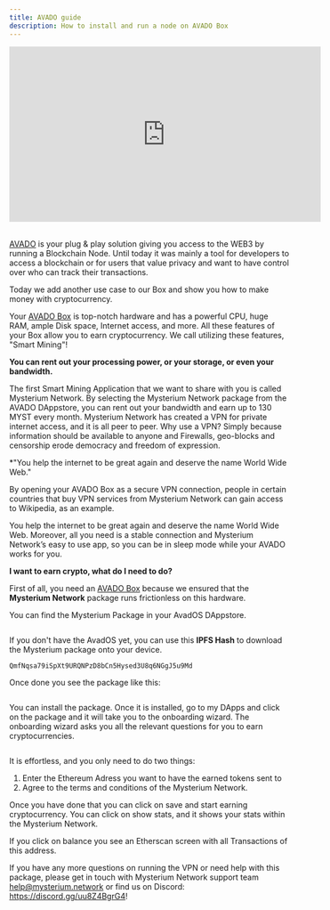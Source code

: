 ```yaml
---
title: AVADO guide
description: How to install and run a node on AVADO Box
---
```


<iframe width="560" height="315" src="https://www.youtube.com/embed/NUf_nGWte8c" title="YouTube video player" frameborder="0" allow="accelerometer; autoplay; clipboard-write; encrypted-media; gyroscope; picture-in-picture" allowfullscreen></iframe>
<br>
<br />

[AVADO](https://ava.do/earn-crypto) is your plug & play solution giving you access to the WEB3 by running a Blockchain Node. Until today it was mainly a tool for developers to access a blockchain or for users that value privacy and want to have control over who can track their transactions.

Today we add another use case to our Box and show you how to make money with cryptocurrency. 

Your [AVADO Box](https://ava.do/earn-crypto) is top-notch hardware and has a powerful CPU, huge RAM, ample Disk space, Internet access, and more. All these features of your Box allow you to earn cryptocurrency. We call utilizing these features, "Smart Mining"!

**You can rent out your processing power, or your storage, or even your bandwidth.**

The first Smart Mining Application that we want to share with you is called Mysterium Network. By selecting the Mysterium Network package from the AVADO DAppstore, you can rent out your bandwidth and earn up to 130 MYST every month. Mysterium Network has created a VPN for private internet access, and it is all peer to peer. Why use a VPN? Simply because information should be available to anyone and Firewalls, geo-blocks and censorship erode democracy and freedom of expression. 

*"You help the internet to be great again and deserve the name World Wide Web."

By opening your AVADO Box as a secure VPN connection, people in certain countries that buy VPN services from Mysterium Network can gain access to Wikipedia, as an example. 

You help the internet to be great again and deserve the name World Wide Web. Moreover, all you need is a stable connection and Mysterium Network’s easy to use app, so you can be in sleep mode while your AVADO works for you.

**I want to earn crypto, what do I need to do?**

First of all, you need an [AVADO Box](https://ava.do/earn-crypto) because we ensured that the **Mysterium Network** package runs frictionless on this hardware.

You can find the Mysterium Package in your AvadOS DAppstore.

<div style="text-align:center">
  <img src="../images/platforms/avado1.png" alt="" class="screenshot"/>
</div>

If you don't have the AvadOS yet, you can use this **IPFS Hash** to download the Mysterium package onto your device.

```bash
QmfNqsa79iSpXt9URQNPzD8bCn5Hysed3U8q6NGgJ5u9Md
```

Once done you see the package like this:

<div style="text-align:center">
  <img src="../images/platforms/testt.png" alt="" class="screenshot"/>
</div>

You can install the package. Once it is installed, go to my DApps and click on the package and it will take you to the onboarding wizard. The onboarding wizard asks you all the relevant questions for you to earn cryptocurrencies.

<div style="text-align:center">
  <img src="../images/platforms/avado3.png" alt="" class="screenshot"/>
</div>

It is effortless, and you only need to do two things:

1. Enter the Ethereum Adress you want to have the earned tokens sent to
2. Agree to the terms and conditions of the Mysterium Network.

Once you have done that you can click on save and start earning cryptocurrency. You can click on show stats, and it shows your stats within the Mysterium Network.

If you click on balance you see an Etherscan screen with all Transactions of this address.

If you have any more questions on running the VPN or need help with this package, please get in touch with Mysterium Network support team help@mysterium.network or find us on Discord: https://discord.gg/uu8Z4BgrG4! 



